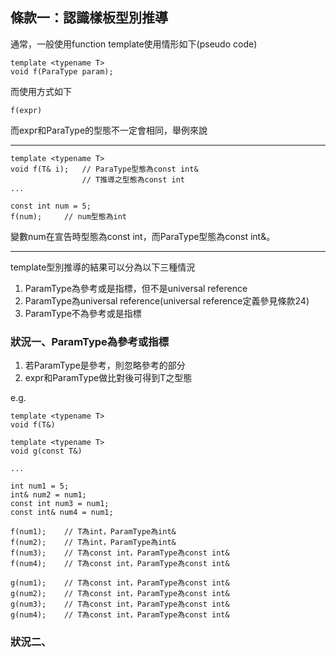 ## 條款一：認識樣板型別推導

通常，一般使用function template使用情形如下(pseudo code)

    template <typename T>
    void f(ParaType param);

而使用方式如下

    f(expr)

而expr和ParaType的型態不一定會相同，舉例來說

---
    template <typename T>
    void f(T& i);   // ParaType型態為const int&
                    // T推導之型態為const int
    ...
    
    const int num = 5;
    f(num);     // num型態為int

變數num在宣告時型態為const int，而ParaType型態為const int&。

---
template型別推導的結果可以分為以下三種情況
1. ParamType為參考或是指標，但不是universal reference
2. ParamType為universal reference(universal reference定義參見條款24)
3. ParamType不為參考或是指標

### 狀況一、ParamType為參考或指標
1. 若ParamType是參考，則忽略參考的部分
2. expr和ParamType做比對後可得到T之型態

e.g.

    template <typename T>
    void f(T&)

    template <typename T>
    void g(const T&)

    ...

    int num1 = 5;
    int& num2 = num1;
    const int num3 = num1;
    const int& num4 = num1;

    f(num1);    // T為int，ParamType為int&
    f(num2);    // T為int，ParamType為int&
    f(num3);    // T為const int，ParamType為const int&
    f(num4);    // T為const int，ParamType為const int&

    g(num1);    // T為const int，ParamType為const int&
    g(num2);    // T為const int，ParamType為const int&
    g(num3);    // T為const int，ParamType為const int&
    g(num4);    // T為const int，ParamType為const int&

### 狀況二、